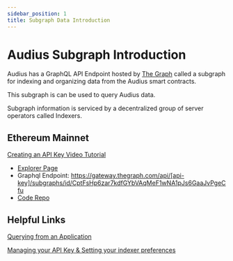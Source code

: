 ```yaml
---
sidebar_position: 1
title: Subgraph Data Introduction
---
```


# Audius Subgraph Introduction

Audius has a GraphQL API Endpoint hosted by [The Graph](https://thegraph.com/docs/about/introduction#what-the-graph-is) called a subgraph for indexing and organizing data from the Audius smart contracts.

This subgraph is can be used to query Audius data.

Subgraph information is serviced by a decentralized group of server operators called Indexers.

## Ethereum Mainnet

[Creating an API Key Video Tutorial](https://www.youtube.com/watch?v=UrfIpm-Vlgs)

- [Explorer Page](https://thegraph.com/explorer/subgraph?id=CptFsHp6zar7kdfGYbVAqMeF1wNA1pJs6GaaJvPgeCfu&view=Overview)
- Graphql Endpoint: https://gateway.thegraph.com/api/[api-key]/subgraphs/id/CptFsHp6zar7kdfGYbVAqMeF1wNA1pJs6GaaJvPgeCfu
- [Code Repo](https://github.com/AudiusProject/audius-protocol)

## Helpful Links

[Querying from an Application](https://thegraph.com/docs/en/developer/querying-from-your-app/) 

[Managing your API Key & Setting your indexer preferences](https://thegraph.com/docs/en/studio/managing-api-keys/ )
